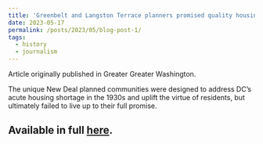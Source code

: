 ```yaml
---
title: 'Greenbelt and Langston Terrace planners promised quality housing — and to improve residents’ morality'
date: 2023-05-17
permalink: /posts/2023/05/blog-post-1/
tags:
  - history
  - journalism
---
```


Article originally published in Greater Greater Washington.

The unique New Deal planned communities were designed to address DC’s acute housing shortage in the 1930s and uplift the virtue of residents, but ultimately failed to live up to their full promise.

Available in full [here](https://ggwash.org/view/89619/greenbelt-and-langston-terrace-planners-promised-quality-housing-and-to-improve-residents-morality).
------

